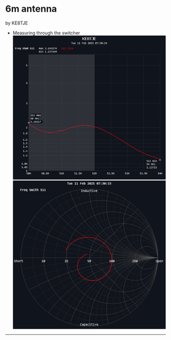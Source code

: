 # 6m antenna

by KE8TJE

- Measuring through the switcher
![](res/Pasted%20image%2020250211073026.png)
![bg right width:500 px](res/Pasted%20image%2020250211073035.png)

---
